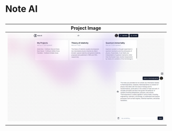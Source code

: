 
# Note AI
##

| Project Image |
|:------:|
| ![1](https://github.com/TadevosyannGarik/AI-Note/blob/main/images/note-ai.png) |
| |










